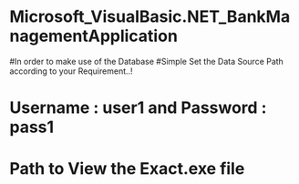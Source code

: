 # Microsoft_VisualBasic.NET_BankManagementApplication
#In order to make use of the Database #Simple Set the Data Source Path according to your Requirement..!
# Username : user1 and Password : pass1
# Path to View the Exact.exe file
  



